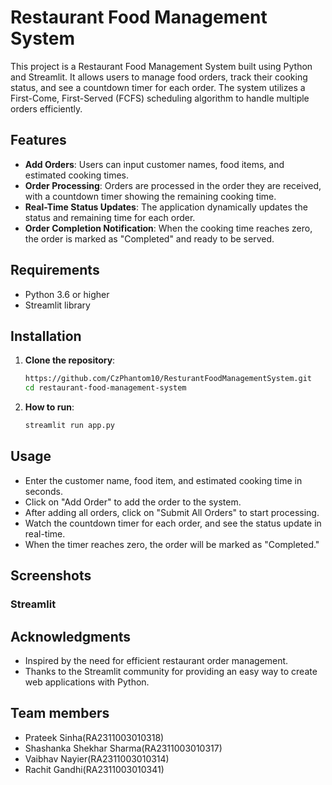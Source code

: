 # Restaurant Food Management System

This project is a Restaurant Food Management System built using Python and Streamlit. It allows users to manage food orders, track their cooking status, and see a countdown timer for each order. The system utilizes a First-Come, First-Served (FCFS) scheduling algorithm to handle multiple orders efficiently.

## Features

- **Add Orders**: Users can input customer names, food items, and estimated cooking times.
- **Order Processing**: Orders are processed in the order they are received, with a countdown timer showing the remaining cooking time.
- **Real-Time Status Updates**: The application dynamically updates the status and remaining time for each order.
- **Order Completion Notification**: When the cooking time reaches zero, the order is marked as "Completed" and ready to be served.

## Requirements

- Python 3.6 or higher
- Streamlit library
  
## Installation

1. **Clone the repository**:
   ```bash
   https://github.com/CzPhantom10/ResturantFoodManagementSystem.git
   cd restaurant-food-management-system

2. **How to run**:
   ```bash
   streamlit run app.py

   
## Usage
   
- Enter the customer name, food item, and estimated cooking time in seconds.
- Click on "Add Order" to add the order to the system.
- After adding all orders, click on "Submit All Orders" to start processing.
- Watch the countdown timer for each order, and see the status update in real-time.
- When the timer reaches zero, the order will be marked as "Completed."

## Screenshots

### Streamlit


## Acknowledgments

- Inspired by the need for efficient restaurant order management.
- Thanks to the Streamlit community for providing an easy way to create web applications with Python.

## Team members
- Prateek Sinha(RA2311003010318)
- Shashanka Shekhar Sharma(RA2311003010317)
- Vaibhav Nayier(RA2311003010314)
- Rachit Gandhi(RA2311003010341)

  


